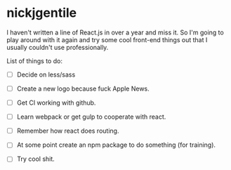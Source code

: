 # nickjgentile 
I haven't written a line of React.js in over a year and miss it. So I'm going to play around with it again and try some cool front-end things out that I usually couldn't use professionally. 

List of things to do:

- [ ] Decide on less/sass
- [ ] Create a new logo because fuck Apple News.
- [ ] Get CI working with github.
- [ ] Learn webpack or get gulp to cooperate with react.
- [ ] Remember how react does routing.
- [ ] At some point create an npm package to do something (for training).
- [ ] Try cool shit.

